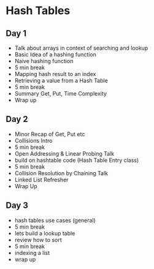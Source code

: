# Hash Tables

## Day 1
- Talk about arrays in context of searching and lookup
- Basic Idea of a hashing function
- Naive hashing function
- 5 min break
- Mapping hash result to an index
- Retrieving a value from a Hash Table
- 5 min break
- Summary Get, Put, Time Complexity
- Wrap up

## Day 2
- Minor Recap of Get, Put etc
- Collisions Intro
- 5 min break
- Open Addressing & Linear Probing Talk
- build on hashtable code (Hash Table Entry class)
- 5 min break
- Collision Resolution by Chaining Talk
- Linked List Refresher
- Wrap Up

## Day 3
- hash tables use cases (general)
- 5 min break
- lets build a lookup table
- review how to sort
- 5 min break
- indexing a list
- wrap up